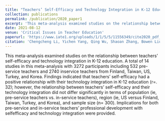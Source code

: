 ```yaml
---
title: "Teachers’ Self-Efficacy and Technology Integration in K-12 Education: A Meta-Analysis"
collection: publications
permalink: /publication/2020_paper1
excerpt: 'This meta-analysis examined studies on the relationship between teachers’ self-efficacy and technology integration in K-12 education. A total of 14 studies in this meta-analysis with 3272 participants including 532 pre-service teachers and 2740 inservice teachers from Finland, Taiwan, US, Turkey, and Korea. Findings indicated that teachers’ self-efficacy had a positive relationship with their technology integration in K-12 education (r=. 32); however, the relationship between teachers’ self-efficacy and their technology integration did not differ significantly in terms of population (ie, pre-service teachers vs. in-service teachers), region (ie, US versus Finland, Taiwan, Turkey, and Korea), and sample size (n= 300). Implications for both pre-service and in-service teachers’ professional development with selfefficacy and technology integration were provided.'
date: 2021-08-12
venue: 'Critical Issues in Teacher Education'
paperurl: 'https://www.iate1.org/uploads/1/1/5/5/11556349/cite2020_pdf_for_website.pdf'
citation: 'Chengcheng Li, Yichen Yang, Qing Wu, Shaoan Zhang, Bowen Liu (2020). &quot;Teachers’ Self-Efficacy and Technology Integration in K-12 Education: A Meta-Analysis &quot; <i>Critical Issues in Teacher Education, 27 27-39</i>. 1(1).'
---
```

This meta-analysis examined studies on the relationship between teachers’ self-efficacy and technology integration in K-12 education. A total of 14 studies in this meta-analysis with 3272 participants including 532 pre-service teachers and 2740 inservice teachers from Finland, Taiwan, US, Turkey, and Korea. Findings indicated that teachers’ self-efficacy had a positive relationship with their technology integration in K-12 education (r=. 32); however, the relationship between teachers’ self-efficacy and their technology integration did not differ significantly in terms of population (ie, pre-service teachers vs. in-service teachers), region (ie, US versus Finland, Taiwan, Turkey, and Korea), and sample size (n= 300). Implications for both pre-service and in-service teachers’ professional development with selfefficacy and technology integration were provided.

